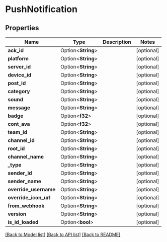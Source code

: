 # PushNotification

## Properties

Name | Type | Description | Notes
------------ | ------------- | ------------- | -------------
**ack_id** | Option<**String**> |  | [optional]
**platform** | Option<**String**> |  | [optional]
**server_id** | Option<**String**> |  | [optional]
**device_id** | Option<**String**> |  | [optional]
**post_id** | Option<**String**> |  | [optional]
**category** | Option<**String**> |  | [optional]
**sound** | Option<**String**> |  | [optional]
**message** | Option<**String**> |  | [optional]
**badge** | Option<**f32**> |  | [optional]
**cont_ava** | Option<**f32**> |  | [optional]
**team_id** | Option<**String**> |  | [optional]
**channel_id** | Option<**String**> |  | [optional]
**root_id** | Option<**String**> |  | [optional]
**channel_name** | Option<**String**> |  | [optional]
**_type** | Option<**String**> |  | [optional]
**sender_id** | Option<**String**> |  | [optional]
**sender_name** | Option<**String**> |  | [optional]
**override_username** | Option<**String**> |  | [optional]
**override_icon_url** | Option<**String**> |  | [optional]
**from_webhook** | Option<**String**> |  | [optional]
**version** | Option<**String**> |  | [optional]
**is_id_loaded** | Option<**bool**> |  | [optional]

[[Back to Model list]](../README.md#documentation-for-models) [[Back to API list]](../README.md#documentation-for-api-endpoints) [[Back to README]](../README.md)


